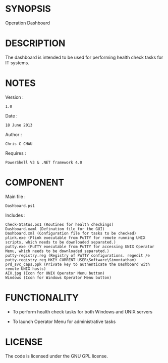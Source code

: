 SYNOPSIS
========

Operation Dashboard

DESCRIPTION
===========

The dashboard is intended to be used for performing health check tasks for IT systems.

NOTES
=====

Version :

    1.0

Date :

    18 June 2013

Author :
    
    Chris C CHAU

Requires :
    
    PowerShell V3 & .NET framework 4.0

COMPONENT
=========

Main file :
    
    Dashboard.ps1

Includes :

    Check-Status.ps1 (Routines for health checkings)
    Dashboard.xaml (Defination file for the GUI)
    Dashboard.xml (Configuration file for tasks to be checked)
    plink.exe (Plink executable from PuTTY for remote running UNIX scripts, which needs to be downloaded separated.)
    putty.exe (PuTTY executable from PuTTY for accessing UNIX Operator Menu, which needs to be downloaded separated.)
    putty-registry.reg (Registry of PuTTY configurations. regedit /e putty-registry.reg HKEY_CURRENT_USER\Software\Simontatham)
    prd_svc_caps.ppk (Private key to authenticate the Dashboard with remote UNIX hosts)
    AIX.jpg (Icon for UNIX Operator Menu button)
    Windows (Icon for Windows Operator Menu button)

FUNCTIONALITY
=============

- To perform health check tasks for both Windows and UNIX servers
    
- To launch Operator Menu for administrative tasks

LICENSE
=======

The code is licensed under the GNU GPL license.
